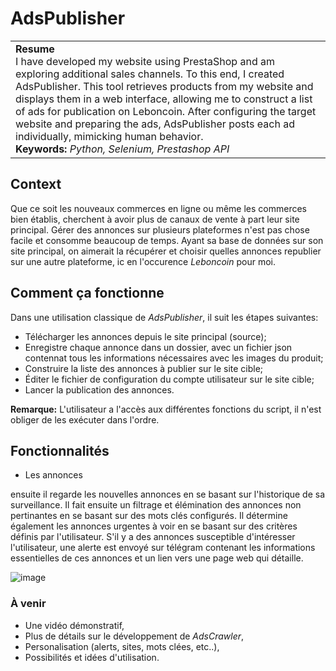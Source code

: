 # AdsPublisher
<table><tr><td>
<b>Resume</b>
<br>I have developed my website using PrestaShop and am exploring additional sales channels. To this end, I created AdsPublisher. This tool retrieves products from my website and displays them in a web interface, allowing me to construct a list of ads for publication on Leboncoin. After configuring the target website and preparing the ads, AdsPublisher posts each ad individually, mimicking human behavior.
<br>
<b>Keywords:</b> <i>Python, Selenium, Prestashop API</i>
</td></tr></table>

## Context
Que ce soit les nouveaux commerces en ligne ou même les commerces bien établis, cherchent à avoir plus de canaux de vente à part leur site principal. Gérer des annonces sur plusieurs plateformes n'est pas chose facile et consomme beaucoup de temps. Ayant sa base de données sur son site principal, on aimerait la récupérer et choisir quelles annonces republier sur une autre plateforme, ic en l'occurence _Leboncoin_ pour moi.

## Comment ça fonctionne
Dans une utilisation classique de *AdsPublisher*, il suit les étapes suivantes:
- Télécharger les annonces depuis le site principal (source);
- Enregistre chaque annonce dans un dossier, avec un fichier json contennat tous les informations nécessaires avec les images du produit;
- Construire la liste des annonces à publier sur le site cible;
- Éditer le fichier de configuration du compte utilisateur sur le site cible;
- Lancer la publication des annonces.


**Remarque:**
L'utilisateur a l'accès aux différentes fonctions du script, il n'est obliger de les exécuter dans l'ordre.

## Fonctionnalités
- Les annonces 

ensuite il regarde les nouvelles annonces en se basant sur l'historique de sa surveillance. Il fait ensuite un filtrage et élémination des annonces non pertinantes en se basant sur des mots clés configurés. Il détermine également les annonces urgentes à voir en se basant sur des critères définis par l'utilisateur. S'il y a des annonces susceptible d'intéresser l'utilisateur, une alerte est envoyé sur télégram contenant les informations essentielles de ces annonces et un lien vers une page web qui détaille.

![image](https://github.com/elho2007/AdsCrawler/assets/34011591/24573946-f815-464c-8178-076dd7201d9b)


### À venir
- Une vidéo démonstratif,
- Plus de détails sur le développement de *AdsCrawler*,
- Personalisation (alerts, sites, mots clées, etc..),
- Possibilités et idées d'utilisation.
